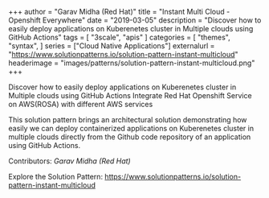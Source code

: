 +++
author = "Garav Midha (Red Hat)"
title = "Instant Multi Cloud - Openshift Everywhere"
date = "2019-03-05"
description = "Discover how to easily deploy applications on Kuberenetes cluster in Multiple clouds using GitHub Actions"
tags = [
    "3scale", "apis"
]
categories = [
    "themes",
    "syntax",
]
series = ["Cloud Native Applications"]
externalurl = "https://www.solutionpatterns.io/solution-pattern-instant-multicloud"
headerimage = "images/patterns/solution-pattern-instant-multicloud.png"
+++


Discover how to easily deploy applications on Kuberenetes cluster in Multiple clouds using GitHub Actions
Integrate Red Hat Openshift Service on AWS(ROSA) with different AWS services


<!--more-->
This solution pattern brings an architectural solution demonstrating how easily we can deploy containerized applications on Kuberenetes cluster in multiple clouds directly from the Github code repository of an application using GitHub Actions.



Contributors: _Garav Midha (Red Hat)_

Explore the Solution Pattern: https://www.solutionpatterns.io/solution-pattern-instant-multicloud